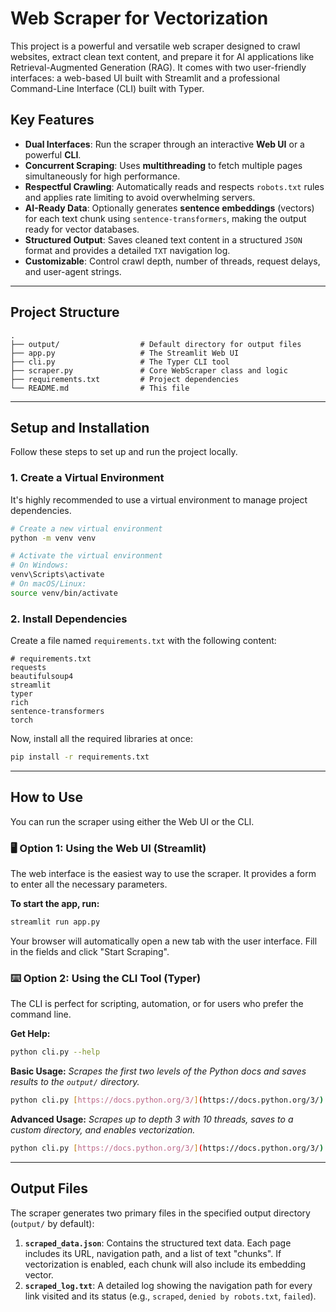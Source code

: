 # Web Scraper for Vectorization

This project is a powerful and versatile web scraper designed to crawl websites, extract clean text content, and prepare it for AI applications like Retrieval-Augmented Generation (RAG). It comes with two user-friendly interfaces: a web-based UI built with Streamlit and a professional Command-Line Interface (CLI) built with Typer.



## Key Features

- **Dual Interfaces**: Run the scraper through an interactive **Web UI** or a powerful **CLI**.
- **Concurrent Scraping**: Uses **multithreading** to fetch multiple pages simultaneously for high performance.
- **Respectful Crawling**: Automatically reads and respects `robots.txt` rules and applies rate limiting to avoid overwhelming servers.
- **AI-Ready Data**: Optionally generates **sentence embeddings** (vectors) for each text chunk using `sentence-transformers`, making the output ready for vector databases.
- **Structured Output**: Saves cleaned text content in a structured `JSON` format and provides a detailed `TXT` navigation log.
- **Customizable**: Control crawl depth, number of threads, request delays, and user-agent strings.

---
## Project Structure

```
.
├── output/                  # Default directory for output files
├── app.py                   # The Streamlit Web UI
├── cli.py                   # The Typer CLI tool
├── scraper.py               # Core WebScraper class and logic
├── requirements.txt         # Project dependencies
└── README.md                # This file
```

---
## Setup and Installation

Follow these steps to set up and run the project locally.

### 1. Create a Virtual Environment

It's highly recommended to use a virtual environment to manage project dependencies.

```bash
# Create a new virtual environment
python -m venv venv

# Activate the virtual environment
# On Windows:
venv\Scripts\activate
# On macOS/Linux:
source venv/bin/activate
```

### 2. Install Dependencies

Create a file named `requirements.txt` with the following content:

```text
# requirements.txt
requests
beautifulsoup4
streamlit
typer
rich
sentence-transformers
torch
```

Now, install all the required libraries at once:

```bash
pip install -r requirements.txt
```

---
## How to Use

You can run the scraper using either the Web UI or the CLI.

### 🖥️ Option 1: Using the Web UI (Streamlit)

The web interface is the easiest way to use the scraper. It provides a form to enter all the necessary parameters.

**To start the app, run:**
```bash
streamlit run app.py
```
Your browser will automatically open a new tab with the user interface. Fill in the fields and click "Start Scraping".

### ⌨️ Option 2: Using the CLI Tool (Typer)

The CLI is perfect for scripting, automation, or for users who prefer the command line.

**Get Help:**
```bash
python cli.py --help
```

**Basic Usage:**
*Scrapes the first two levels of the Python docs and saves results to the `output/` directory.*
```bash
python cli.py [https://docs.python.org/3/](https://docs.python.org/3/) --depth 2
```

**Advanced Usage:**
*Scrapes up to depth 3 with 10 threads, saves to a custom directory, and enables vectorization.*
```bash
python cli.py [https://docs.python.org/3/](https://docs.python.org/3/) --depth 3 --threads 10 --output-dir ./py_docs --vectorize
```

---
## Output Files

The scraper generates two primary files in the specified output directory (`output/` by default):

1.  **`scraped_data.json`**: Contains the structured text data. Each page includes its URL, navigation path, and a list of text "chunks". If vectorization is enabled, each chunk will also include its embedding vector.
2.  **`scraped_log.txt`**: A detailed log showing the navigation path for every link visited and its status (e.g., `scraped`, `denied by robots.txt`, `failed`).